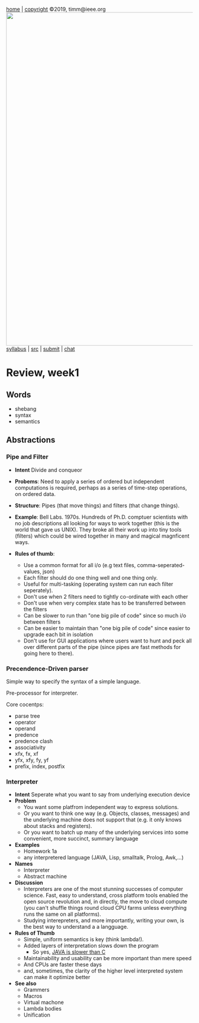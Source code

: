 
[home](http://tiny.cc/plm19) |
[copyright](https://github.com/txt/plm19/blob/master/license.md) &copy;2019, timm&commat;ieee.org
<br>
<a href="http://tiny.cc/plm19"><img width=900 src="https://raw.githubusercontent.com/txt/plm19/master/etc/img/banner.png"></a>
<br>
[syllabus](https://github.com/txt/plm19/blob/master/doc/syllabus.md) |
[src](https://github.com/txt/plm19/tree/master/src) |
[submit](http://tiny.cc/plm19give) |
[chat](https://plm19.slack.com/)

# Review, week1

## Words

- shebang
- syntax
- semantics

## Abstractions

### Pipe and Filter

- **Intent**  Divide and conqueor

- **Probems**: 
    Need to apply a series of ordered but independent computations is required, perhaps as a series of time-step operations, on ordered data.

- **Structure**: Pipes (that move things) and filters (that change things).

- **Example**:  Bell Labs. 1970s. Hundreds of Ph.D. comptuer scientists with no job descriptions all looking for ways 
   to work together (this is the world that gave us UNIX). They broke all their work up into tiny tools (filters)
   which could be wired together in many and magical magnficent ways.


- **Rules of thumb**:
   - Use a common  format for all i/o (e.g text files, comma-seperated-values, json)
   - Each filter should do one thing well and one thing only.
   - Useful for multi-tasking (operating system can run each filter seperately).
   - Don't use when 2 filters need to tightly co-ordinate with each other
   - Don't use when very complex state has to be transferred between the filters 
   - Can be slower to run than "one big pile of code" since so much i/o between filters
   - Can be easier to maintain than "one big pile of code" since easier to upgrade each bit in isolation 
   - Don't use for GUI applications where users want to hunt and peck all over different parts of the pipe (since
     pipes are fast methods for going here to there).

### Precendence-Driven parser

Simple way to specify the syntax of a simple language.

Pre-processor for interpreter.

Core cocentps:

- parse tree
- operator
- operand
- predence
- predence clash
- associativity
- xfx, fx, xf
- yfx, xfy, fy, yf
- prefix, index, postfix

### Interpreter

- **Intent** Seperate what you want to say from underlying
  execution device
- **Problem** 
   - You want some platfrom independent way
  to express solutions. 
   - Or you want to think one way
   (e.g. Objects, classes, messages) and the underlying
   machine does not support that (e.g. it only knows
   about stacks and registers). 
   - Or you want to batch
   up many of the underlying services into some
   convenient, more succinct, summary language
- **Examples**
  - Homework 1a
  - any interpretered language (JAVA, Lisp, smalltalk, Prolog, Awk,...)
- **Names**
    - Interpreter
    - Abstract machine
- **Discussion**
    - Interpreters are one of the most stunning successes
      of computer science. Fast, easy to understand,
      cross platform tools enabled the open source
      revolution and, in directly, the move to cloud
      compute (you can't shuffle things round cloud CPU
      farms unless everything runs the same on all 
      platforms).
    - Studying interepreters, and more importantly,
      writing your own, is the best way to understand a 
      a langguage.
- **Rules of Thumb**
    - Simple, uniform semantics is key (think lambda!).
    - Added layers of interpretation slows down the program
      - So yes, [JAVA is slower than C](https://benchmarksgame-team.pages.debian.net/benchmarksgame/which-programs-are-fast.html) 
    - Maintainability and usability can be more important
      than mere speed
    - And CPUs are faster these days
    - and, sometimes, the clarity of the higher level
      interpreted system can make it optimize better
- **See also**
    - Grammers
    - Macros
    - Virtual machone
    - Lambda bodies
    - Unification
